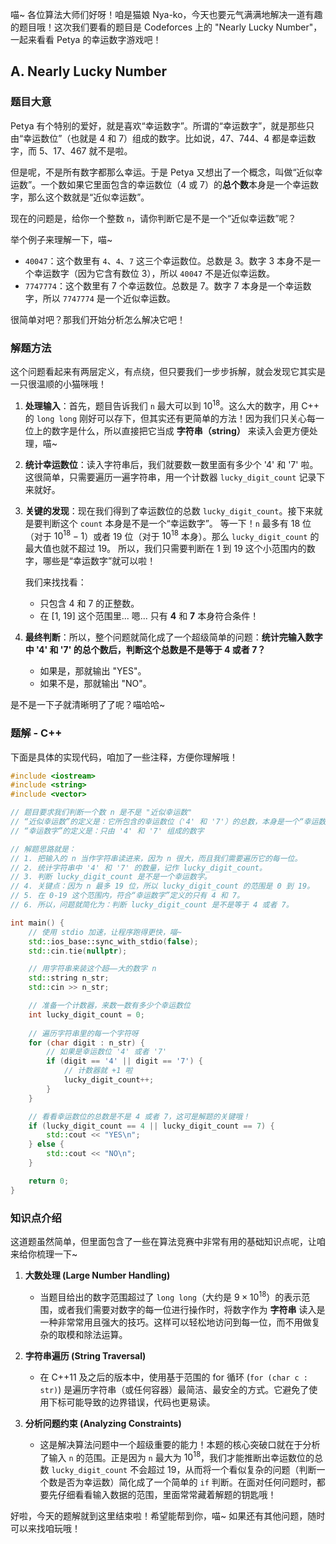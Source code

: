 喵~ 各位算法大师们好呀！咱是猫娘 Nya-ko，今天也要元气满满地解决一道有趣的题目哦！这次我们要看的题目是 Codeforces 上的 "Nearly Lucky Number"，一起来看看 Petya 的幸运数字游戏吧！

## A. Nearly Lucky Number

### 题目大意

Petya 有个特别的爱好，就是喜欢“幸运数字”。所谓的“幸运数字”，就是那些只由“幸运数位”（也就是 4 和 7）组成的数字。比如说，47、744、4 都是幸运数字，而 5、17、467 就不是啦。

但是呢，不是所有数字都那么幸运。于是 Petya 又想出了一个概念，叫做“近似幸运数”。一个数如果它里面包含的幸运数位（4 或 7）的**总个数**本身是一个幸运数字，那么这个数就是“近似幸运数”。

现在的问题是，给你一个整数 `n`，请你判断它是不是一个“近似幸运数”呢？

举个例子来理解一下，喵~
*   `40047`：这个数里有 `4`、`4`、`7` 这三个幸运数位。总数是 3。数字 3 本身不是一个幸运数字（因为它含有数位 3），所以 `40047` 不是近似幸运数。
*   `7747774`：这个数里有 7 个幸运数位。总数是 7。数字 7 本身是一个幸运数字，所以 `7747774` 是一个近似幸运数。

很简单对吧？那我们开始分析怎么解决它吧！

### 解题方法

这个问题看起来有两层定义，有点绕，但只要我们一步步拆解，就会发现它其实是一只很温顺的小猫咪哦！

1.  **处理输入**：首先，题目告诉我们 `n` 最大可以到 $10^{18}$。这么大的数字，用 C++ 的 `long long` 刚好可以存下，但其实还有更简单的方法！因为我们只关心每一位上的数字是什么，所以直接把它当成 **字符串（string）** 来读入会更方便处理，喵~

2.  **统计幸运数位**：读入字符串后，我们就要数一数里面有多少个 '4' 和 '7' 啦。这很简单，只需要遍历一遍字符串，用一个计数器 `lucky_digit_count` 记录下来就好。

3.  **关键的发现**：现在我们得到了幸运数位的总数 `lucky_digit_count`。接下来就是要判断这个 `count` 本身是不是一个“幸运数字”。
    等一下！`n` 最多有 18 位（对于 $10^{18}-1$）或者 19 位（对于 $10^{18}$ 本身）。那么 `lucky_digit_count` 的最大值也就不超过 19。
    所以，我们只需要判断在 1 到 19 这个小范围内的数字，哪些是“幸运数字”就可以啦！
    
    我们来找找看：
    *   只包含 4 和 7 的正整数。
    *   在 [1, 19] 这个范围里... 嗯... 只有 **4** 和 **7** 本身符合条件！
    
4.  **最终判断**：所以，整个问题就简化成了一个超级简单的问题：**统计完输入数字中 '4' 和 '7' 的总个数后，判断这个总数是不是等于 4 或者 7？**
    *   如果是，那就输出 "YES"。
    *   如果不是，那就输出 "NO"。

是不是一下子就清晰明了了呢？喵哈哈~

### 题解 - C++

下面是具体的实现代码，咱加了一些注释，方便你理解哦！

```cpp
#include <iostream>
#include <string>
#include <vector>

// 题目要求我们判断一个数 n 是不是 "近似幸运数"
// “近似幸运数”的定义是：它所包含的幸运数位（'4' 和 '7'）的总数，本身是一个“幸运数字”
// “幸运数字”的定义是：只由 '4' 和 '7' 组成的数字

// 解题思路就是：
// 1. 把输入的 n 当作字符串读进来，因为 n 很大，而且我们需要遍历它的每一位。
// 2. 统计字符串中 '4' 和 '7' 的数量，记作 lucky_digit_count。
// 3. 判断 lucky_digit_count 是不是一个幸运数字。
// 4. 关键点：因为 n 最多 19 位，所以 lucky_digit_count 的范围是 0 到 19。
// 5. 在 0-19 这个范围内，符合“幸运数字”定义的只有 4 和 7。
// 6. 所以，问题就简化为：判断 lucky_digit_count 是不是等于 4 或者 7。

int main() {
    // 使用 stdio 加速，让程序跑得更快，喵~
    std::ios_base::sync_with_stdio(false);
    std::cin.tie(nullptr);

    // 用字符串来装这个超——大的数字 n
    std::string n_str;
    std::cin >> n_str;

    // 准备一个计数器，来数一数有多少个幸运数位
    int lucky_digit_count = 0;
    
    // 遍历字符串里的每一个字符呀
    for (char digit : n_str) {
        // 如果是幸运数位 '4' 或者 '7'
        if (digit == '4' || digit == '7') {
            // 计数器就 +1 啦
            lucky_digit_count++;
        }
    }

    // 看看幸运数位的总数是不是 4 或者 7，这可是解题的关键哦！
    if (lucky_digit_count == 4 || lucky_digit_count == 7) {
        std::cout << "YES\n";
    } else {
        std::cout << "NO\n";
    }

    return 0;
}
```

### 知识点介绍

这道题虽然简单，但里面包含了一些在算法竞赛中非常有用的基础知识点呢，让咱来给你梳理一下~

1.  **大数处理 (Large Number Handling)**
    *   当题目给出的数字范围超过了 `long long`（大约是 $9 \times 10^{18}$）的表示范围，或者我们需要对数字的每一位进行操作时，将数字作为 **字符串** 读入是一种非常常用且强大的技巧。这样可以轻松地访问到每一位，而不用做复杂的取模和除法运算。

2.  **字符串遍历 (String Traversal)**
    *   在 C++11 及之后的版本中，使用基于范围的 for 循环 (`for (char c : str)`) 是遍历字符串（或任何容器）最简洁、最安全的方式。它避免了使用下标可能导致的边界错误，代码也更易读。

3.  **分析问题约束 (Analyzing Constraints)**
    *   这是解决算法问题中一个超级重要的能力！本题的核心突破口就在于分析了输入 `n` 的范围。正是因为 `n` 最大为 $10^{18}$，我们才能推断出幸运数位的总数 `lucky_digit_count` 不会超过 19，从而将一个看似复杂的问题（判断一个数是否为幸运数）简化成了一个简单的 `if` 判断。在面对任何问题时，都要先仔细看看输入数据的范围，里面常常藏着解题的钥匙哦！

好啦，今天的题解就到这里结束啦！希望能帮到你，喵~ 如果还有其他问题，随时可以来找咱玩哦！